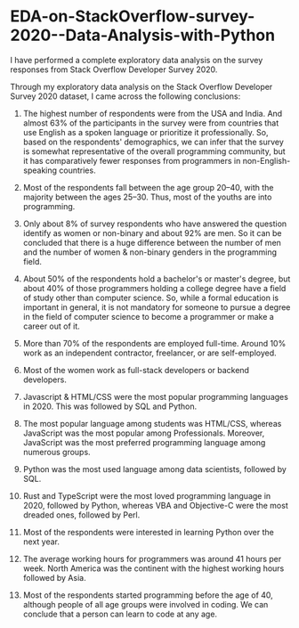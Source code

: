 # EDA-on-StackOverflow-survey-2020--Data-Analysis-with-Python
I have performed a complete exploratory data analysis on the survey responses from Stack Overflow Developer Survey 2020.

Through my exploratory data analysis on the Stack Overflow Developer Survey 2020 dataset, I came across the following conclusions:

1. The highest number of respondents were from the USA and India. And almost 63% of the participants in the survey were from countries that use English as a spoken language or prioritize it professionally. So, based on the respondents' demographics, we can infer that the survey is somewhat representative of the overall programming community, but it has comparatively fewer responses from programmers in non-English-speaking countries.

2. Most of the respondents fall between the age group 20–40, with the majority between the ages 25–30. Thus, most of the youths are into programming.

3. Only about 8% of survey respondents who have answered the question identify as women or non-binary and about 92% are men. So it can be concluded that there is a huge difference between the number of men and the number of women & non-binary genders in the programming field.

4. About 50% of the respondents hold a bachelor's or master's degree, but about 40% of those programmers holding a college degree have a field of study other than computer science. So, while a formal education is important in general, it is not mandatory for someone to pursue a degree in the field of computer science to become a programmer or make a career out of it.

5. More than 70% of the respondents are employed full-time. Around 10% work as an independent contractor, freelancer, or are self-employed.

6. Most of the women work as full-stack developers or backend developers.

7. Javascript & HTML/CSS were the most popular programming languages in 2020. This was followed by SQL and Python.

8. The most popular language among students was HTML/CSS, whereas JavaScript was the most popular among Professionals. Moreover, JavaScript was the most preferred programming language among numerous groups.

9. Python was the most used language among data scientists, followed by SQL.

10. Rust and TypeScript were the most loved programming language in 2020, followed by Python, whereas VBA and Objective-C were the most dreaded ones, followed by Perl.

11. Most of the respondents were interested in learning Python over the next year.

12. The average working hours for programmers was around 41 hours per week. North America was the continent with the highest working hours followed by Asia.

13. Most of the respondents started programming before the age of 40, although people of all age groups were involved in coding. We can conclude that a person can learn to code at any age.
